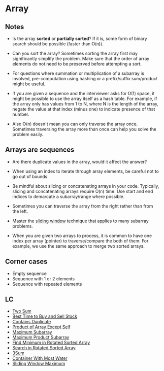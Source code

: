 # Array

## Notes​

- Is the array **sorted** or **partially sorted**? If it is, some form of binary search should be possible (faster than O(n)).

- Can you sort the array? Sometimes sorting the array first may significantly simplify the problem. Make sure that the order of array elements do not need to be preserved before attempting a sort.

- For questions where summation or multiplication of a subarray is involved, pre-computation using hashing or a prefix/suffix sum/product might be useful.

- If you are given a sequence and the interviewer asks for O(1) space, it might be possible to use the array itself as a hash table. For example, if the array only has values from 1 to N, where N is the length of the array, negate the value at that index (minus one) to indicate presence of that number.

- Also O(n) doesn't mean you can only traverse the array once. Sometimes traversing the array more than once can help you solve the problem easily.

## Arrays are sequences​

- Are there duplicate values in the array, would it affect the answer?

- When using an index to iterate through array elements, be careful not to go out of bounds.

- Be mindful about slicing or concatenating arrays in your code. Typically, slicing and concatenating arrays require O(n) time. Use start and end indices to demarcate a subarray/range where possible.

- Sometimes you can traverse the array from the right rather than from the left.

- Master the [sliding window](https://leetcode.com/problems/minimum-window-substring/discuss/26808/here-is-a-10-line-template-that-can-solve-most-substring-problems) technique that applies to many subarray problems.

- When you are given two arrays to process, it is common to have one index per array (pointer) to traverse/compare the both of them. For example, we use the same approach to merge two sorted arrays.

## Corner cases​

- Empty sequence
- Sequence with 1 or 2 elements
- Sequence with repeated elements

## LC

- [Two Sum](https://leetcode.com/problems/two-sum/)
- [Best Time to Buy and Sell Stock](https://leetcode.com/problems/best-time-to-buy-and-sell-stock/)
- [Contains Duplicate](https://leetcode.com/problems/contains-duplicate/)
- [Product of Array Except Self](https://leetcode.com/problems/product-of-array-except-self/)
- [Maximum Subarray](https://leetcode.com/problems/maximum-subarray/)
- [Maximum Product Subarray](https://leetcode.com/problems/maximum-product-subarray/)
- [Find Minimum in Rotated Sorted Array](https://leetcode.com/problems/find-minimum-in-rotated-sorted-array/)
- [Search in Rotated Sorted Array](https://leetcode.com/problems/search-in-rotated-sorted-array/)
- [3Sum](https://leetcode.com/problems/3sum/)
- [Container With Most Water](https://leetcode.com/problems/container-with-most-water/)
- [Sliding Window Maximum](https://leetcode.com/problems/sliding-window-maximum/)
